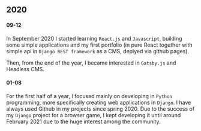 ## 2020

#### 09-12

In September 2020 I started learning `React.js` and `Javascript`, building some simple applications and my first portfolio (in pure React together with simple api in `Django REST framework` as a CMS, deplyed via github pages).

Then, from the end of the year, I became interested in `Gatsby.js` and Headless CMS.

#### 01-08

For the first half of a year, I focused mainly on developing in `Python` programming, more specifically creating web applications in `Django`. I have always used Github in my projects since spring 2020. Due to the success of my `Django` project for a browser game, I kept developing it until around February 2021 due to the huge interest among the community.
